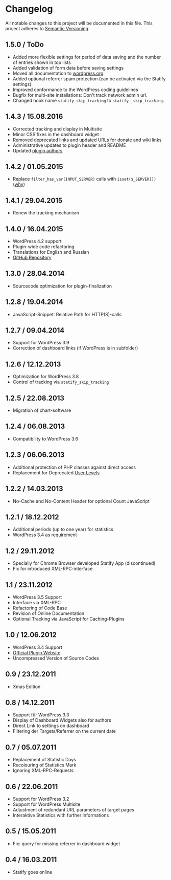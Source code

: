 # Changelog
All notable changes to this project will be documented in this file. This project adheres to [Semantic Versioning](http://semver.org/).

## 1.5.0 / ToDo
* Added more flexible settings for period of data saving and the number of entries shown in top lists
* Added validation of form data before saving settings
* Moved all documentation to [wordpress.org](https://wordpress.org/plugins/statify/).
* Added optional referrer spam protection (can be activated via the Statify settings).
* Improved conformance to the WordPress coding guidelines
* Bugfix for multi-site installations: Don't track network admin url.
* Changed hook name `statify_skip_tracking` to `statify__skip_tracking`.

## 1.4.3 / 15.08.2016
* Corrected tracking and display in Multisite
* Minor CSS fixes in the dashboard widget
* Removed deprecated links and updated URLs for donate and wiki links
* Administrative updates to plugin header and README
* Updated [plugin authors](https://gist.github.com/glueckpress/f058c0ab973d45a72720)

## 1.4.2 / 01.05.2015
* Replace `filter_has_var(INPUT_SERVER)` calls with `isset($_SERVER[])` ([why](https://github.com/wp-stream/stream/issues/254))

## 1.4.1 / 29.04.2015
* Renew the tracking mechanism

## 1.4.0 / 16.04.2015
* WordPress 4.2 support
* Plugin-wide code refactoring
* Translations for English and Russian
* [GitHub Repository](https://github.com/pluginkollektiv/statify)

## 1.3.0 / 28.04.2014
* Sourcecode optimization for plugin-finalization

## 1.2.8 / 19.04.2014
* JavaScript-Snippet: Relative Path for HTTP(S)-calls

## 1.2.7 / 09.04.2014
* Support for WordPress 3.9
* Correction of dashboard links (if WordPress is in subfolder)

## 1.2.6 / 12.12.2013
* Optimization for WordPress 3.8
* Control of tracking via `statify_skip_tracking`

## 1.2.5 / 22.08.2013
* Migration of chart-software

## 1.2.4 / 06.08.2013
* Compatibility to WordPress 3.6

## 1.2.3 / 06.06.2013
* Additional protection of PHP classes against direct access
* Replacement for Deprecated [User Levels](http://codex.wordpress.org/Roles_and_Capabilities#User_Levels)

## 1.2.2 / 14.03.2013
* No-Cache and No-Content Header for optional Count JavaScript

## 1.2.1 / 18.12.2012
* Additional periods (up to one year) for statistics
* WordPress 3.4 as requirement

## 1.2 / 29.11.2012
* Specially for Chrome Browser developed Statify App (discontinued)
* Fix for introduced XML-RPC-interface

## 1.1 / 23.11.2012
* WordPress 3.5 Support
* Interface via XML-RPC
* Refactoring of Code Base
* Revision of Online Documentation
* Optional Tracking via JavaScript for Caching-Plugins

## 1.0 / 12.06.2012
* WordPress 3.4 Support
* [Official Plugin Website](http://statify.de "Statify WordPress Stats")
* Uncompressed Version of Source Codes

## 0.9 / 23.12.2011
* Xmas Edition

## 0.8 / 14.12.2011
* Support für WordPress 3.3
* Display of Dashboard Widgets also for authors
* Direct Link to settings on dashboard
* Filtering der Targets/Referrer on the current date

## 0.7 / 05.07.2011
* Replacement of Statistic Days
* Recolouring of Statistics Mark
* Ignoring XML-RPC-Requests

## 0.6 / 22.06.2011
* Support for WordPress 3.2
* Support for WordPress Multisite
* Adjustment of redundant URL parameters of target pages
* Interaktive Statistics with further informations

## 0.5 / 15.05.2011
* Fix: query for missing referrer in dashboard widget

## 0.4 / 16.03.2011
* Statify goes online
